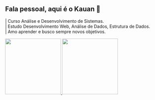 ## Fala pessoal, aqui é o Kauan 👋

| Curso Análise e Desenvolvimento de Sistemas. <br>
| Estudo Desenvolvimento Web, Análise de Dados, Estrutura de Dados. <br>
| Amo aprender e busco sempre novos objetivos. <br>

<div>
  <a href="https://github.com/Jabu-BG">
  <img height="180em" src="https://github-readme-stats.vercel.app/api?username=Jabu-BG&show_icons=true&theme=dark&include_all_commits=true&count_private=true"/>
  <img height="180em" src="https://github-readme-stats.vercel.app/api/top-langs/?username=Jabu-BG&layout=compact&langs_count=16&theme=dark"/>
</div>
